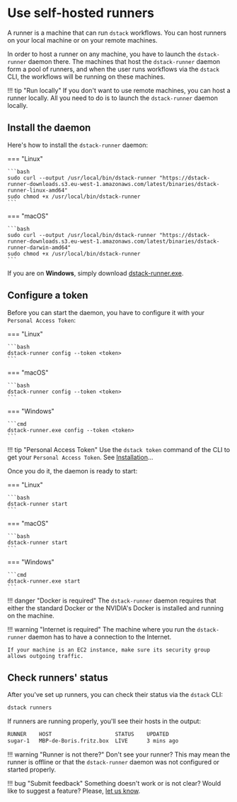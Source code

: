 # Use self-hosted runners

A runner is a machine that can run `dstack` workflows. You can host runners on your local machine or
on your remote machines.

In order to host a runner on any machine, you have to launch the `dstack-runner` daemon there. 
The machines that host the `dstack-runner` daemon form a pool of runners, and when the user runs workflows via the 
`dstack` CLI, the workflows will be running on these machines.

!!! tip "Run locally"
    If you don't want to use remote machines, you can host a runner locally.
    All you need to do is to launch the `dstack-runner` daemon locally.

## Install the daemon

Here's how to install the `dstack-runner` daemon:

=== "Linux"

    ```bash
    sudo curl --output /usr/local/bin/dstack-runner "https://dstack-runner-downloads.s3.eu-west-1.amazonaws.com/latest/binaries/dstack-runner-linux-amd64"
    sudo chmod +x /usr/local/bin/dstack-runner
    ```

=== "macOS"

    ```bash
    sudo curl --output /usr/local/bin/dstack-runner "https://dstack-runner-downloads.s3.eu-west-1.amazonaws.com/latest/binaries/dstack-runner-darwin-amd64"
    sudo chmod +x /usr/local/bin/dstack-runner
    ```

If you are on **Windows**, simply download [dstack-runner.exe](https://dstack-runner-downloads.s3.eu-west-1.amazonaws.com/latest/binaries/dstack-runner-windows-amd64.exe).

## Configure a token

Before you can start the daemon, you have to configure it with your `Personal Access Token`:

=== "Linux"

    ```bash
    dstack-runner config --token <token>
    ```

=== "macOS"

    ```bash
    dstack-runner config --token <token>
    ```

=== "Windows"

    ```cmd
    dstack-runner.exe config --token <token>
    ```

!!! tip "Personal Access Token"
    Use the `dstack token` command of the CLI to get your `Personal Access Token`. See [Installation](installation.md#get-a-token)&hellip;    

Once you do it, the daemon is ready to start:

=== "Linux"

    ```bash
    dstack-runner start
    ```

=== "macOS"

    ```bash
    dstack-runner start
    ```

=== "Windows"

    ```cmd
    dstack-runner.exe start
    ```

!!! danger "Docker is required"
    The `dstack-runner` daemon requires that either the standard Docker or the NVIDIA's Docker is installed and 
    running on the machine.

!!! warning "Internet is required"
    The machine where you run the `dstack-runner` daemon has to have a connection to the Internet. 

    If your machine is an EC2 instance, make sure its security group allows outgoing traffic. 

## Check runners' status

After you've set up runners, you can check their status via the `dstack` CLI:

```bash
dstack runners 
```

If runners are running properly, you'll see their hosts in the output:

```bash
RUNNER    HOST                    STATUS    UPDATED
sugar-1   MBP-de-Boris.fritz.box  LIVE      3 mins ago
```

!!! warning "Runner is not there?"
    Don't see your runner? This may mean the runner is offline or that the `dstack-runner` daemon
    was not configured or started properly.

!!! bug "Submit feedback"
    Something doesn't work or is not clear? Would like to suggest a feature? Please, [let us know](https://forms.gle/nhigiDm4FmjZdRkx5).